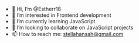 - 👋 Hi, I’m @Estherr18
- 👀 I’m interested in Frontend development
- 🌱 I’m currently learning JavaScript
- 💞️ I’m looking to collaborate on JavaScript projects
- 📫 How to reach me: stellahansah@gmail.com

<!---
Estherr18/Estherr18 is a ✨ special ✨ repository because its `README.md` (this file) appears on your GitHub profile.
You can click the Preview link to take a look at your changes.
--->
